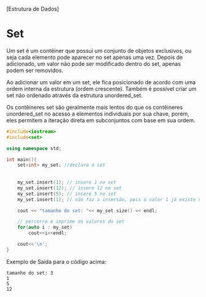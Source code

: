 [Estrutura de Dados]

# Set

Um set é um contêiner que possui um conjunto de objetos exclusivos, ou seja cada elemento pode aparecer no set apenas uma vez. Depois de adicionado, um valor não pode ser modificado dentro do set, apenas podem ser removidos.

Ao adicionar um valor em um set, ele fica posicionado de acordo com uma ordem interna da estrutura (ordem crescente). Também é possível criar um set não ordenado através da estrutura unordered_set.

Os contêineres set são geralmente mais lentos do que os contêineres unordered_set no acesso a elementos individuais por sua chave, porém, eles permitem a iteração direta em subconjuntos com base em sua ordem.


```cpp
#include<iostream>
#include<set>

using namespace std;

int main(){
    set<int> my_set; //declara o set
    
    
    my_set.insert(1); // insere 1 no set
    my_set.insert(12); // insere 12 no set
    my_set.insert(5); // insere 5 no set
    my_set.insert(1); // não faz a insersão, pois o valor 1 já existe no set

	cout << "tamanho do set: "<< my_set.size() << endl;

	// percorre e imprime os valores do set
	for(auto i : my_set)
		cout<<i<<endl;

    cout<<'\n';
}
```
Exemplo de Saída para o código acima:
```
tamanho do set: 3
1
5
12
```


